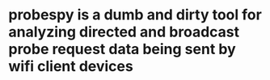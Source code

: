 # probespy is a dumb and dirty tool for analyzing directed and broadcast probe request data being sent by wifi client devices
